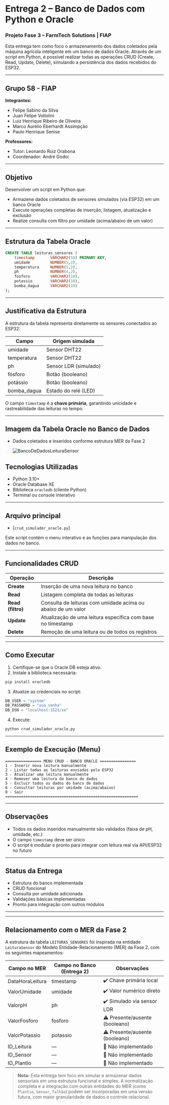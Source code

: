 # Entrega 2 – Banco de Dados com Python e Oracle  
### Projeto Fase 3 – FarmTech Solutions | FIAP

Esta entrega tem como foco o armazenamento dos dados coletados pela máquina agrícola inteligente em um banco de dados Oracle. Através de um script em Python, é possível realizar todas as operações CRUD (Create, Read, Update, Delete), simulando a persistência dos dados recebidos do ESP32.

---

## Grupo 58 - FIAP

**Integrantes:**
- Felipe Sabino da Silva  
- Juan Felipe Voltolini  
- Luiz Henrique Ribeiro de Oliveira  
- Marco Aurélio Eberhardt Assimpção  
- Paulo Henrique Senise  

**Professores:**  
- Tutor: Leonardo Ruiz Orabona  
- Coordenador: André Godoi

---

## Objetivo

Desenvolver um script em Python que:
- Armazene dados coletados de sensores simulados (via ESP32) em um banco Oracle
- Execute operações completas de inserção, listagem, atualização e exclusão
- Realize consulta com filtro por umidade (acima/abaixo de um valor)

---

## Estrutura da Tabela Oracle

```sql
CREATE TABLE leituras_sensores (
    timestamp       VARCHAR2(50) PRIMARY KEY,
    umidade         NUMBER(5,2),
    temperatura     NUMBER(5,2),
    ph              NUMBER(4,2),
    fosforo         VARCHAR2(10),
    potassio        VARCHAR2(10),
    bomba_dagua     VARCHAR2(10)
);
```

---

## Justificativa da Estrutura

A estrutura da tabela representa diretamente os sensores conectados ao ESP32:

| Campo         | Origem simulada        |
|---------------|------------------------|
| umidade       | Sensor DHT22           |
| temperatura   | Sensor DHT22           |
| ph            | Sensor LDR (simulado)  |
| fósforo       | Botão (booleano)       |
| potássio      | Botão (booleano)       |
| bomba_dagua   | Estado do relé (LED)   |

O campo `timestamp` é a **chave primária**, garantindo unicidade e rastreabilidade das leituras no tempo.

---
## Imagem da Tabela Oracle no Banco de Dados
- Dados coletados e inseridos conforme estrutura MER da Fase 2

  ![BancoDeDadosLeituraSensor](https://github.com/user-attachments/assets/6795aeb3-fa9b-4b57-92b4-9d5178d2099f)
 
## Tecnologias Utilizadas

- Python 3.10+
- Oracle Database XE
- Biblioteca `oracledb` (cliente Python)
- Terminal ou console interativo

---

## Arquivo principal

- [`crud_simulador_oracle.py`]

Este script contém o menu interativo e as funções para manipulação dos dados no banco.

---

## Funcionalidades CRUD

| Operação | Descrição |
|----------|-----------|
| **Create** | Inserção de uma nova leitura no banco |
| **Read**   | Listagem completa de todas as leituras |
| **Read (filtro)** | Consulta de leituras com umidade acima ou abaixo de um valor |
| **Update** | Atualização de uma leitura específica com base no timestamp |
| **Delete** | Remoção de uma leitura ou de todos os registros |

---

## Como Executar

1. Certifique-se que o Oracle DB esteja ativo.
2. Instale a biblioteca necessária:

```bash
pip install oracledb
```

3. Atualize as credenciais no script:
```python
DB_USER = "system"
DB_PASSWORD = "sua_senha"
DB_DSN = "localhost:1521/xe"
```

4. Execute:
```bash
python crud_simulador_oracle.py
```

---

## Exemplo de Execução (Menu)

```text
================ MENU CRUD - BANCO ORACLE ================
1 - Inserir nova leitura manualmente
2 - Listar todas as leituras enviadas pelo ESP32
3 - Atualizar uma leitura manualmente
4 - Remover uma leitura do banco de dados
5 - Excluir todos os dados do banco de dados
6 - Consultar leituras por umidade (acima/abaixo)
0 - Sair
===========================================================
```

---

## Observações

- Todos os dados inseridos manualmente são validados (faixa de pH, umidade, etc.)
- O campo `timestamp` deve ser único
- O script é modular e pronto para integrar com leitura real via API/ESP32 no futuro

---

## Status da Entrega

- Estrutura do banco implementada  
- CRUD funcional  
- Consulta por umidade adicionada  
- Validações básicas implementadas  
- Pronto para integração com outros módulos

---


---

## Relacionamento com o MER da Fase 2

A estrutura da tabela `LEITURAS_SENSORES` foi inspirada na entidade `LeituraSensor` do Modelo Entidade-Relacionamento (MER) da Fase 2, com os seguintes mapeamentos:

| Campo no MER         | Campo no Banco (Entrega 2)   | Observações                     |
|----------------------|------------------------------|----------------------------------|
| DataHoraLeitura      | timestamp                    | ✔️ Chave primária local           |
| ValorUmidade         | umidade                      | ✔️ Valor numérico direto          |
| ValorpH              | ph                           | ✔️ Simulado via sensor LDR        |
| ValorFosforo         | fosforo                      | ⚠️ Presente/ausente (booleano)    |
| ValorPotassio        | potassio                     | ⚠️ Presente/ausente (booleano)    |
| ID_Leitura           | —                            | 🔴 Não implementado               |
| ID_Sensor            | —                            | 🔴 Não implementado               |
| ID_Plantio           | —                            | 🔴 Não implementado               |

> **Nota:** Esta entrega tem foco em simular e armazenar dados sensoriais em uma estrutura funcional e simples. A normalização completa e a integração com outras entidades do MER (como `Plantio`, `Sensor`, `Talhão`) podem ser incorporadas em uma versão futura, com maior granularidade de dados e controle relacional.
